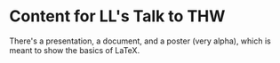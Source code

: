 Content for LL's Talk to THW
============================

There's a presentation, a document, and a poster (very alpha), which is meant to show the basics of LaTeX.
